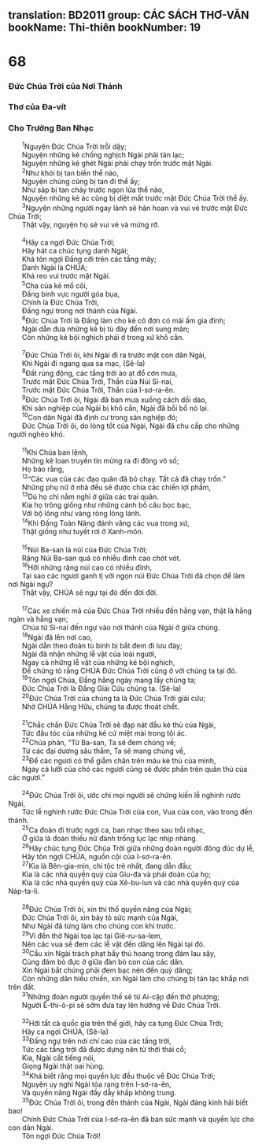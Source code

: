 translation: BD2011
group: CÁC SÁCH THƠ-VĂN
bookName: Thi-thiên 
bookNumber: 19
-------

<div class="title"><h1>68</h1><h3>Ðức Chúa Trời của Nơi Thánh</h3><h3>Thơ của Ða-vít</h3><h3>Cho Trưởng Ban Nhạc</h3></div>
<span class="verse thi_68_1">  <sup>1</sup>Nguyện Ðức Chúa Trời trỗi dậy;<br/>  Nguyện những kẻ chống nghịch Ngài phải tản lạc;<br/>  Nguyện những kẻ ghét Ngài phải chạy trốn trước mặt Ngài.<br/></span>
<span class="verse thi_68_2">  <sup>2</sup>Như khói bị tan biến thể nào,<br/>  Nguyện chúng cũng bị tan đi thể ấy;<br/>  Như sáp bị tan chảy trước ngọn lửa thể nào,<br/>  Nguyện những kẻ ác cũng bị diệt mất trước mặt Ðức Chúa Trời thể ấy.<br/></span>
<span class="verse thi_68_3">  <sup>3</sup>Nguyện những người ngay lành sẽ hân hoan và vui vẻ trước mặt Ðức Chúa Trời;<br/>  Thật vậy, nguyện họ sẽ vui vẻ và mừng rỡ.<br/><br/></span>
<span class="verse thi_68_4">  <sup>4</sup>Hãy ca ngợi Ðức Chúa Trời;<br/>  Hãy hát ca chúc tụng danh Ngài;<br/>  Khá tôn ngợi Ðấng cỡi trên các tầng mây; <br/>  Danh Ngài là CHÚA;<br/>  Khá reo vui trước mặt Ngài.<br/></span>
<span class="verse thi_68_5">  <sup>5</sup>Cha của kẻ mồ côi,<br/>  Ðấng binh vực người góa bụa,<br/>  Chính là Ðức Chúa Trời,<br/>  Ðấng ngự trong nơi thánh của Ngài.<br/></span>
<span class="verse thi_68_6">  <sup>6</sup>Ðức Chúa Trời là Ðấng làm cho kẻ cô đơn có mái ấm gia đình;<br/>  Ngài dẫn đưa những kẻ bị tù đày đến nơi sung mãn;<br/>  Còn những kẻ bội nghịch phải ở trong xứ khô cằn.<br/><br/></span>
<span class="verse thi_68_7">  <sup>7</sup>Ðức Chúa Trời ôi, khi Ngài đi ra trước mặt con dân Ngài,<br/>  Khi Ngài đi ngang qua sa mạc, (Sê-la)<br/></span>
<span class="verse thi_68_8">  <sup>8</sup>Ðất rúng động, các tầng trời ào ạt đổ cơn mưa,<br/>  Trước mặt Ðức Chúa Trời, Thần của Núi Si-nai,<br/>  Trước mặt Ðức Chúa Trời, Thần của I-sơ-ra-ên.<br/></span>
<span class="verse thi_68_9">  <sup>9</sup>Ðức Chúa Trời ôi, Ngài đã ban mưa xuống cách dồi dào,<br/>  Khi sản nghiệp của Ngài bị khô cằn, Ngài đã bồi bổ nó lại.<br/></span>
<span class="verse thi_68_10">  <sup>10</sup>Con dân Ngài đã định cư trong sản nghiệp đó;<br/>  Ðức Chúa Trời ôi, do lòng tốt của Ngài, Ngài đã chu cấp cho những người nghèo khó.<br/><br/></span>
<span class="verse thi_68_11">  <sup>11</sup>Khi Chúa ban lệnh,<br/>  Những kẻ loan truyền tin mừng ra đi đông vô số;<br/>  Họ báo rằng,<br/></span>
<span class="verse thi_68_12">  <sup>12</sup>“Các vua của các đạo quân đã bỏ chạy. Tất cả đã chạy trốn.”<br/>  Những phụ nữ ở nhà đều sẽ được chia các chiến lợi phẩm,<br/></span>
<span class="verse thi_68_13">  <sup>13</sup>Dù họ chỉ nằm nghỉ ở giữa các trại quân.<br/>  Kìa họ trông giống như những cánh bồ câu bọc bạc,<br/>  Với bộ lông như vàng ròng lóng lánh.<br/></span>
<span class="verse thi_68_14">  <sup>14</sup>Khi Ðấng Toàn Năng đánh văng các vua trong xứ,<br/>  Thật giống như tuyết rơi ở Xanh-môn.<br/><br/></span>
<span class="verse thi_68_15">  <sup>15</sup>Núi Ba-san là núi của Ðức Chúa Trời;<br/>  Rặng Núi Ba-san quả có nhiều đỉnh cao chót vót.<br/></span>
<span class="verse thi_68_16">  <sup>16</sup>Hỡi những rặng núi cao có nhiều đỉnh,<br/>  Tại sao các ngươi ganh tị với ngọn núi Ðức Chúa Trời đã chọn để làm nơi Ngài ngự?<br/>  Thật vậy, CHÚA sẽ ngự tại đó đến đời đời.<br/><br/></span>
<span class="verse thi_68_17">  <sup>17</sup>Các xe chiến mã của Ðức Chúa Trời nhiều đến hằng vạn, thật là hằng ngàn và hằng vạn;<br/>  Chúa từ Si-nai đến ngự vào nơi thánh của Ngài ở giữa chúng.<br/></span>
<span class="verse thi_68_18">  <sup>18</sup>Ngài đã lên nơi cao,<br/>  Ngài dẫn theo đoàn tù binh bị bắt đem đi lưu đày;<br/>  Ngài đã nhận những lễ vật của loài người,<br/>  Ngay cả những lễ vật của những kẻ bội nghịch,<br/>  Ðể chứng tỏ rằng CHÚA Ðức Chúa Trời cũng ở với chúng ta tại đó.<br/></span>
<span class="verse thi_68_19">  <sup>19</sup>Tôn ngợi Chúa, Ðấng hằng ngày mang lấy chúng ta;<br/>  Ðức Chúa Trời là Ðấng Giải Cứu chúng ta. (Sê-la)<br/></span>
<span class="verse thi_68_20">  <sup>20</sup>Ðức Chúa Trời của chúng ta là Ðức Chúa Trời giải cứu;<br/>  Nhờ CHÚA Hằng Hữu, chúng ta được thoát chết.<br/><br/></span>
<span class="verse thi_68_21">  <sup>21</sup>Chắc chắn Ðức Chúa Trời sẽ đạp nát đầu kẻ thù của Ngài,<br/>  Tức đầu tóc của những kẻ cứ miệt mài trong tội ác.<br/></span>
<span class="verse thi_68_22">  <sup>22</sup>Chúa phán, “Từ Ba-san, Ta sẽ đem chúng về;<br/>  Từ các đại dương sâu thẳm, Ta sẽ mang chúng về,<br/></span>
<span class="verse thi_68_23">  <sup>23</sup>Ðể các ngươi có thể giẫm chân trên máu kẻ thù của mình,<br/>  Ngay cả lưỡi của chó các ngươi cũng sẽ được phần trên quân thù của các ngươi.”<br/><br/></span>
<span class="verse thi_68_24">  <sup>24</sup>Ðức Chúa Trời ôi, ước chi mọi người sẽ chứng kiến lễ nghinh rước Ngài,<br/>  Tức lễ nghinh rước Ðức Chúa Trời của con, Vua của con, vào trong đền thánh.<br/></span>
<span class="verse thi_68_25">  <sup>25</sup>Ca đoàn đi trước ngợi ca, ban nhạc theo sau trỗi nhạc,<br/>  Ở giữa là đoàn thiếu nữ đánh trống lục lạc nhịp nhàng.<br/></span>
<span class="verse thi_68_26">  <sup>26</sup>Hãy chúc tụng Ðức Chúa Trời giữa những đoàn người đông đúc dự lễ,<br/>  Hãy tôn ngợi CHÚA, nguồn cội của I-sơ-ra-ên.<br/></span>
<span class="verse thi_68_27">  <sup>27</sup>Kìa là Bên-gia-min, chi tộc trẻ nhất, đang dẫn đầu;<br/>  Kìa là các nhà quyền quý của Giu-đa và phái đoàn của họ;<br/>  Kìa là các nhà quyền quý của Xê-bu-lun và các nhà quyền quý của Náp-ta-li.<br/><br/></span>
<span class="verse thi_68_28">  <sup>28</sup>Ðức Chúa Trời ôi, xin thi thố quyền năng của Ngài; <br/>  Ðức Chúa Trời ôi, xin bày tỏ sức mạnh của Ngài,<br/>  Như Ngài đã từng làm cho chúng con khi trước.<br/></span>
<span class="verse thi_68_29">  <sup>29</sup>Vì đền thờ Ngài tọa lạc tại Giê-ru-sa-lem,<br/>  Nên các vua sẽ đem các lễ vật đến dâng lên Ngài tại đó.<br/></span>
<span class="verse thi_68_30">  <sup>30</sup>Cầu xin Ngài trách phạt bầy thú hoang trong đám lau sậy,<br/>  Cùng đám bò đực ở giữa đàn bò con của các dân.<br/>  Xin Ngài bắt chúng phải đem bạc nén đến quỳ dâng;<br/>  Còn những dân hiếu chiến, xin Ngài làm cho chúng bị tản lạc khắp nơi trên đất.<br/></span>
<span class="verse thi_68_31">  <sup>31</sup>Những đoàn người quyền thế sẽ từ Ai-cập đến thờ phượng;<br/>  Người Ê-thi-ô-pi sẽ sớm đưa tay lên hướng về Ðức Chúa Trời.<br/><br/></span>
<span class="verse thi_68_32">  <sup>32</sup>Hỡi tất cả quốc gia trên thế giới, hãy ca tụng Ðức Chúa Trời;<br/>  Hãy ca ngợi CHÚA, (Sê-la)<br/></span>
<span class="verse thi_68_33">  <sup>33</sup>Ðấng ngự trên nơi chí cao của các tầng trời,<br/>  Tức các tầng trời đã được dựng nên từ thời thái cổ;<br/>  Kìa, Ngài cất tiếng nói,<br/>  Giọng Ngài thật oai hùng.<br/></span>
<span class="verse thi_68_34">  <sup>34</sup>Khá biết rằng mọi quyền lực đều thuộc về Ðức Chúa Trời;<br/>  Nguyện uy nghi Ngài tỏa rạng trên I-sơ-ra-ên,<br/>  Và quyền năng Ngài đầy dẫy khắp không trung.<br/></span>
<span class="verse thi_68_35">  <sup>35</sup>Ðức Chúa Trời ôi, trong đền thánh của Ngài, Ngài đáng kinh hãi biết bao!<br/>  Chính Ðức Chúa Trời của I-sơ-ra-ên đã ban sức mạnh và quyền lực cho con dân Ngài.<br/>  Tôn ngợi Ðức Chúa Trời!<br/></span>
